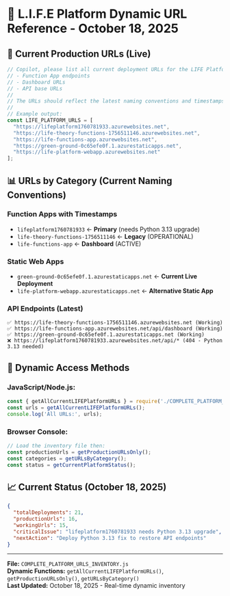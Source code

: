 # 🧠 L.I.F.E Platform Dynamic URL Reference - October 18, 2025

<!-- Copilot: Generate a JSON array of all current LIFE Platform URLs:
  - Azure Function App URLs
  - Web App/Dashboard URLs
  - Base API endpoints
Use the naming patterns from our resource group `life-platform-prod`. -->

## 🚀 Current Production URLs (Live)

```javascript
// Copilot, please list all current deployment URLs for the LIFE Platform:
// - Function App endpoints
// - Dashboard URLs  
// - API base URLs
//
// The URLs should reflect the latest naming conventions and timestamps used in our Azure deployments.
//
// Example output:
const LIFE_PLATFORM_URLS = [
  "https://lifeplatform1760781933.azurewebsites.net",                    // Main Function App (needs Python 3.13)
  "https://life-theory-functions-1756511146.azurewebsites.net",          // Legacy Function App (OPERATIONAL)
  "https://life-functions-app.azurewebsites.net",                        // Enhanced Dashboard Function App
  "https://green-ground-0c65efe0f.1.azurestaticapps.net",               // Azure Static Web App (LIVE)
  "https://life-platform-webapp.azurewebsites.net"                       // Web App Platform
];
```

## 📊 URLs by Category (Current Naming Conventions)

### **Function Apps with Timestamps**
- `lifeplatform1760781933` ← **Primary** (needs Python 3.13 upgrade)
- `life-theory-functions-1756511146` ← **Legacy** (OPERATIONAL)
- `life-functions-app` ← **Dashboard** (ACTIVE)

### **Static Web Apps**  
- `green-ground-0c65efe0f.1.azurestaticapps.net` ← **Current Live Deployment**
- `life-platform-webapp.azurestaticapps.net` ← **Alternative Static App**

### **API Endpoints (Latest)**
```
✅ https://life-theory-functions-1756511146.azurewebsites.net (Working)
✅ https://life-functions-app.azurewebsites.net/api/dashboard (Working)
✅ https://green-ground-0c65efe0f.1.azurestaticapps.net (Working)
❌ https://lifeplatform1760781933.azurewebsites.net/api/* (404 - Python 3.13 needed)
```

## 🔧 Dynamic Access Methods

### **JavaScript/Node.js:**
```javascript
const { getAllCurrentLIFEPlatformURLs } = require('./COMPLETE_PLATFORM_URLS_INVENTORY.js');
const urls = getAllCurrentLIFEPlatformURLs();
console.log('All URLs:', urls);
```

### **Browser Console:**
```javascript
// Load the inventory file then:
const productionUrls = getProductionURLsOnly();
const categories = getURLsByCategory();
const status = getCurrentPlatformStatus();
```

## 📈 Current Status (October 18, 2025)

```json
{
  "totalDeployments": 21,
  "productionUrls": 16,
  "workingUrls": 15,
  "criticalIssue": "lifeplatform1760781933 needs Python 3.13 upgrade",
  "nextAction": "Deploy Python 3.13 fix to restore API endpoints"
}
```

---

**File:** `COMPLETE_PLATFORM_URLS_INVENTORY.js`  
**Dynamic Functions:** `getAllCurrentLIFEPlatformURLs()`, `getProductionURLsOnly()`, `getURLsByCategory()`  
**Last Updated:** October 18, 2025 - Real-time dynamic inventory